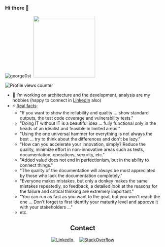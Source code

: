 ### Hi there 👋
<p align="left"> 
  <img src="https://github-readme-stats.vercel.app/api?username=george0st&custom_title=JiSt's%20GitHub%20statistics&show_icons=true&theme=shadow_green&rank_icon=percentile&include_all_commits=true&theme=transparent" alt="george0st" />&nbsp;&nbsp;<img height="200px" src="./images/k4_sm.png"/>
</p>

![Profile views counter](https://komarev.com/ghpvc/?username=george0st-git&style=flat-square)

<!--
<img src="https://github-readme-stats.vercel.app/api?username=george0st&custom_title=JiSt's%20GitHub%20statistics&show_icons=true&theme=shadow_green&rank_icon=default&include_all_commits=true&theme=transparent" alt="george0st" />
<img src="https://github-readme-stats-sigma-five.vercel.app/api?username=george0st&show_icons=true&theme=default&include_all_commits=true&count_private=true"/>
<img src="https://github-readme-stats.vercel.app/api?username=george0st&show_icons=true&theme=shadow_green&rank_icon=default&include_all_commits=false&theme=transparent" alt="george0st" />
<img src="https://github-readme-stats.vercel.app/api?username=george0st&show_icons=true&theme=shadow_green&rank_icon=percentile&include_all_commits=false&theme=transparent" alt="george0st" />
-->

- 🔭 I’m working on architecture and the development, analysis are my hobbies (happy to connect in [LinkedIn](https://www.linkedin.com/in/jiristeuer/) also)
- ⚡ [Real facts](https://www.linkedin.com/search/results/content/?keywords=%23gosh2inout&sortBy=%22date_posted%22):
  - "If you want to show the reliability and quality ... show standard outputs, the test code coverage and vulnerability tests."
  - "Doing IT without IT is a beautiful idea ... fully functional only in the heads of an idealist and feasible in limited areas."
  - "Using the one universal hammer for everything is not always the best ... try to think about the differences and don't be lazy."
  - "How can you accelerate your innovation, simply? Reduce the quality, minimize effort in non-innovative areas such as tests, documentation, operations, security, etc."
  - "Added value does not end in perfectionism, but in the ability to connect things."
  - "The quality of the documentation will always be most appreciated by those who lack the documentation completely."
  - "Everyone makes mistakes, but only a donkey makes the same mistakes repeatedly, so feedback, a detailed look at the reasons for the failure and critical thinking are extremely important."
  - "You can run as fast as you want to the goal, but you won't reach the one ... Don't forget to first identify your maturity level and approve it with your stakeholders ..."
  - etc.

<div align="center">
  <h2>Contact</h2>
  <a href="https://www.linkedin.com/in/jiristeuer/" target="_blank">
    <img src="./images/linkedin_sm.png" alt="LinkedIn"/>
  </a>
  &nbsp;&nbsp;&nbsp;
  <a href="https://stackoverflow.com/users/20266647/jist" target="_blank">
    <img src="./images/stackoverflow_sm.png" alt="StackOverflow"/>
  </a>
  <br><br>
</div>
